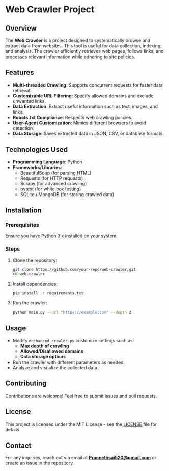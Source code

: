 # Web Crawler Project

## Overview
The **Web Crawler** is a project designed to systematically browse and extract data from websites. This tool is useful for data collection, indexing, and analysis. The crawler efficiently retrieves web pages, follows links, and processes relevant information while adhering to site policies.

## Features
- **Multi-threaded Crawling**: Supports concurrent requests for faster data retrieval.
- **Customizable URL Filtering**: Specify allowed domains and exclude unwanted links.
- **Data Extraction**: Extract useful information such as text, images, and links.
- **Robots.txt Compliance**: Respects web crawling policies.
- **User-Agent Customization**: Mimics different browsers to avoid detection.
- **Data Storage**: Saves extracted data in JSON, CSV, or database formats.

## Technologies Used
- **Programming Language**: Python
- **Frameworks/Libraries**:
  - BeautifulSoup (for parsing HTML)
  - Requests (for HTTP requests)
  - Scrapy (for advanced crawling)
  - pytest (for white box testing)
  - SQLite / MongoDB (for storing crawled data)

## Installation
### Prerequisites
Ensure you have Python 3.x installed on your system.

### Steps
1. Clone the repository:
   ```bash
   git clone https://github.com/your-repo/web-crawler.git
   cd web-crawler
   ```
2. Install dependencies:
   ```bash
   pip install -r requirements.txt
   ```
3. Run the crawler:
   ```bash
   python main.py --url "https://example.com" --depth 2
   ```

## Usage
- Modify  `enchanced_crawler.py` customize settings such as:
  - **Max depth of crawling**
  - **Allowed/Disallowed domains**
  - **Data storage options**
- Run the crawler with different parameters as needed.
- Analyze and visualize the collected data.

## Contributing
Contributions are welcome! Feel free to submit issues and pull requests.

## License
This project is licensed under the MIT License - see the [LICENSE](LICENSE) file for details.

## Contact
For any inquiries, reach out via email at **Praneethsai520@gmail.com** or create an issue in the repository.

